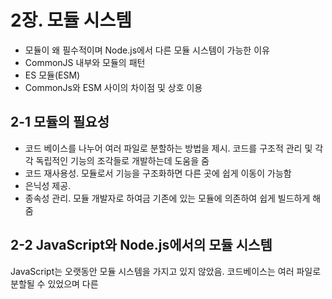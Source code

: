 # 2장. 모듈 시스템

- 모듈이 왜 필수적이며 Node.js에서 다른 모듈 시스템이 가능한 이유
- CommonJS 내부와 모듈의 패턴
- ES 모듈(ESM)
- CommonJs와 ESM 사이의 차이점 및 상호 이용

## 2-1 모듈의 필요성

 - 코드 베이스를 나누어 여러 파일로 분할하는 방법을 제시. 코드를 구조적 관리 및 각각 독립적인 기능의 조각들로 개발하는데 도움을 줌
 - 코드 재사용성. 모듈로서 기능을 구조화하면 다른 곳에 쉽게 이동이 가능함
 - 은닉성 제공. 
 - 종속성 관리. 모듈 개발자로 하여금 기존에 있는 모듈에 의존하여 쉽게 빌드하게 해줌

## 2-2 JavaScript와 Node.js에서의 모듈 시스템
JavaScript는 오랫동안 모듈 시스템을 가지고 있지 않았음. 코드베이스는 여러 파일로 분할될 수 있었으며 다른 <script> 태그를 사용하여 임포트 될 수 있었음. 그러나 jQuery, Angular와 같은 프레임워크가 생태계를 점유해 나가며 JavaScript에 효율적으로 사용될 모듈 시스템이 정의 되기 시작함. 성공적인 것음 AMD(Asynchronous Module Definition)이고 RequireJS에 의해 대중화 되었으며 UMD(Universal Module Definition)이 나오게됨. 

Node가 처음 만들어 져을때 JavaScript를 위한 서버 런타임으로 구성됨. 따라서 모듈 관리에 있어 다른 방법을 도입할 수 있는 기회가 있었는데 이때 도입된 방법이 <script>와 URL을 통한 리소스 접근에 의존하지 않고 로컬 JavaScript 파일들에만 의존하는 것이였음. 이 모듈 시스템을 도입하기 위해 Node는 브라우저 환경이 아닌 곳에서 JavaScript 모듈 시스템을 제공할 수 있도록 고안된 CommonJS의 명세를 구현함. 이때부터 CommonJS는 Node의 주된 모듈 시스템이 됨.

2015년 ESMAScript6발표와 함께 표준 모듈 시스템에 대한 공식적인 제안이 나옴. 이때 모듈 관리에 대한 브라우저와 서버 차이점을 연결하고자 노력함. 지금 현재는 ESM이 CommonJS를 대체하여 JavaScript 모듈을 관리하는 실질적인 방법으로 되어가고 있으나 아직은 대부분의 프로젝트에서 CommonJS를 절대적으로 의존함.

## 2-3 모듈 시스템과 패턴

모듈은 은닉성을 강화 시켜주는 주된 장치임.

### 2-3-1 노출식 모듈 패턴

JavaScript의 문제점 중 하나는 네임 스페이스가 없어 모든 스크립트가 전역 범위로 실행됨. 예를 들어 A 라이브러리가 utils 전역 변수를 선언하고 사용하였고 B 라이브러리 또한 utils 전역변수를 덮어쓰거나 대체해 사용한다면 예측 불가능한 상황에 놓임. 이런 문제를 해결하기윈하 보편적인 기범임

```javascript
const myModule = (() => {
    const privateFoo = () => {}
    const privateBar = []
    
    const exported = {
        publicFoo: () => {},
        publicBar: () => {}
    }
    
    return exported
})()

console.log(myModule)
console.log(myModule.privateFoo, myModule.privateBar)
```

이 패턴은 자기 호출 함수를 사용함. 즉시 실행 팜수 표현이라 불리며 private 범위를 만들고 공개될 부분만 내보냄. 이 패턴은 비공개 정보의 은닉을 유지하고 공개될 API를 내보내기 위해 이러한 특성을 핵심적으로 잘 활요함. 이 패턴을 기반으로 CommonJS 모듈 시스템이 만들어짐

## 2-4 CommonJS 모듈

Node의 첫번째 내장 모듈 시스템이며 두 가지 주요 개념을 지님

- require는 로컬 파일 시스템으로부터 모듈을 임포트하게 해줌

- export와 module.exports는 특별한 변수로서 현재 모듈에서 공개될 기능들을 내보내기 위해 사용됨

### 2-4-1 직접 만드는 모듈 로더

CommonJS에서의 require 함수

```javascript
const require = (moduleName) => {
    const id = require.resolve(moduleName); // 모듈 이름을 입력으로 받아 id라 불리는 모듈의 전체 경로를 알아내는 것.
    
    if (require.cache[id]) { // 모듈이 이미 로드된 경우 캐시된 모듈을 사용 
        return require.cache[id].exports;
    }
    
    const module = {  // exports는 module.exports의 초기값에 대한 참조 
        exports: {}, 
        id 
    };
    
    require.cache[id] = module; // module 객체가 캐시화됨
    
    // 모듈 로드
    loadModule(id, module, require);
    
    return module.exports;
};

require.cache = {};
require.resolve = (moduleName) => {
    // 모듈이름으로 id라 불리는 모듈의 전체경로를 찾아서 반환
};
```

### 2-4-2 module.exports와 exports

exports는 module.exports의 초기 값에 대한 참조일 뿐

아래와 같이 사용할 경우 exports객체에 새로운 함수 추가됨

```javascript
exports.hello = () => {
    console.log('Hello')
}
```

아래와 같이 사용시 module.exports의 내용을 변경하지 않기에 아무런 효과 X

```javascript
exports = () => {
    console.log('Hello')
}
```
함수, 인스턴스 또는 문자열과 같은 객체 리터럴 이외의 것을 보내려면 아래와 같이 다시 할당해야함

```javascript
module.exports = () => {
    console.log('Hello')
}
```

### 2-4-3 resolve 함수

종속성 지옥이라는 것은 프로그램의 종속성이 서로 공통된 라이브러리에 의존하지만 호환되지 않은 서로 다른 버전을 필요로 하는 상황을 나타냄. 이런 문제를 해결하기 위해 resolve 알고리즘을 구성함.

resolve 함수는 모듈의 이름을 입력으로 모듈 전체 경로를 반환함. 이 경로는 코드를 로드하고 모듈을 고유하게 식별하는 사용됨. resolve 알고리즘은 다음 세가지로 나눠짐 

- 파일 모듈: moduleName이 /로 시작하면 모듈에 대한 절대 경로라 간주되어 그대로 반환됨. ./로 시작하면 상대 경로라 간주되며 요청한 모듈로부터 시작되어 계산됨
- 코어 모듈: / 또는 ./로 시작하지 않으면 코어 Node.js 모듈 내에서 검색 시도함
- 패키지 모듈: 코어 모듈이 없을 경우 요청 모듈의 경로에서 시작하여 디렉토리 구조를 탐색하여 node_modules 디렉토리에서 일치하는 모듈을 계속 찾음. 알고리즘은 파일 시스템 root에 도착할 때 까지 찾음.

![2-1](./image/nodejsdesignpattern/2장/2-1.png)

위와 같은 구조에서 상세 설명
- /myApp/foo.js에서 require('depA') 호출 시 /myApp/node_modules/depA/index.js가 로드됨
- /myApp/node_modules/depB/bar.js에서 require('depA') 호출시 /myApp/node_modules/depB/node_modules/depA/index.js가 로드됨.
- /myApp/node_modules/depC/foobar.js require('depA') 호출시 /myApp/node_modules/depC/node_modules/depA/index.js가 로드됨.

### 2-4-4 순환 종속성

![2-2](./image/nodejsdesignpattern/2장/2-2.jpg)

위와 같이 서로 참조하는 형태를 이룰 때 CommonJs가 어떻게 동작하는지 알아 보겠습니다.

- 모듈 a.js
```javascript
exports.loaded = false
const b = require('./b')
module.exports = {
    b,
    loaded: true // 이전 export문을 오버라이드
}
```
- 모듈 b.js
```javascript
exports.loaded = false
const a = require('./a')
module.exports = {
    a,
    loaded: true
}
```

- main.js
```javascript
const a = require('./a')
const b = require('./b')
console.log('a ->', JSON.stringify(a, null, 2))
console.log('b ->', JSON.stringify(b, null, 2))
```

- 결과
```javascript
a -> {
    "b": {
        "a": {
            "loaded": false
        },
        "loaded": true
    },
    "loaded": true
}

b -> {
    "a": {
        "loaded": false
    },
    "loaded": true
}
```

- 결과 설명
 1. main.js에서 처리가 시작되고 즉각적으로 require로 a.js를 불러옴
 1. 모듈 a.js는 처음으로 내보내지는 값인 loaded를 false로 설정
 1. 이 시점에서 모듈 a.js는 모듈 b.js를 require로 불러옴
 1. a.js에서와 같이 b.js에서 내보내지는 값인 loaded를 false로 설정
 1. b.js는 require로 a.js를 불러옴(순환 시점)
 1. a.js는 이미 처리되었기에 이때 내보내지는 값은 즉시 모듈 b.js의 범위로 복사됨
 1. 모듈 b.js는 마지막으로 loaed 값을 true 로 바꿈
 1. b.js는 완전이 종료가 되고 제어는 a.js로 반환됨. 현재 모듈 b.js의 상태 값을 복사하여 a.js의 범위를 가짐
 1. a.js의 마지막 단계는 loaded 값을 true로 바꿈
 1. 모듈 a.js는 현재 완전히 실행되었고 제어는 main.js로 반환됨. main.js는 현재 모듈 a.js의 상태를 복사하여 내부 범위를 가짐
 1. main.js는 require로 b.js를 불러오고 즉각 **캐시**된 것을 로드
 1. 현재 모듈 b.js의 상태가 모듈 main.js로 복사됨.

## 2-5 ESM: ECMAScript 모듈

- CommonJS나 AMD 같은 기존 모듈 시스템의 좋은 방안을 유지하기 위해 노력함

- 순환 종속성에 대한 지원과 비동기적으로 모듈을 로드할 수 있는 방법 제공

  

> ESM과 CommonJS의 차이점

ESM 모듈은 static이라는 점. 즉 임포트의 경우 동적으로 생성 불가능하며 상수 문자열만 허용됨

### 2-5-1 Node.js에서 ESM의 사용

- 모듈 파일의 확장자를 .mjs로 수정
- 모듈과 가장 근접한 package.json의 "type"필드에 "module"을 기재함

### 2-5-2 모듈 식별자

import 구문에서 적재하고 싶은 모듈의 경로를 명시할 때 쓰이는 값

- 상대적 식별자: ./logger.js 또는 ../logger.js와 같이 임포트하는 파일의 경로에 상대적 경로가 사용됨

- 절대 식별자: file:///opt/nodejs/config.js와 같이 직접적이고 명확하게 완전한 경로가 사용됨

- 노출 식별자: fastify 또는 https와 같이 node_modules 폴더에서 사용 가능하고 패키지 매니지를 통해 설치된 모듈 또는 node.js 코어 모듈

- 심층 임포트 식별자: fastify/lib/logger.js와 같이 node_modules에 있는 패키지의 경로

### 2-5-3 비동기 임포트

 여러 상황에 정적 임포트가 아닌 동적 임포트가 필요함. 예를 들어 운영 체제에 따른 모듈 임포트 또는 언어에 따른 특정 번역 모듈 등과 같은 상황에서.

```javascript
const SUPPORTED_LANGUAGES = ['el', 'en', 'es', 'it', 'pl']
const selectedLanguage = process.argv[2]

if(!SUPPORTED_LANGUAGES.includes(selectedLanguage)) {
    process.exit(1)
}

const translationModule = `./strings-${selectedLanguage}` // 선택된 언어를 사용하여 임포트 하고자하는 모듈의 이름을 동적으로 생성
import(translationModule) // 동적 임포트를 위해 import() 연산자 사용
	.then((strings) => { // 동적 임포트의 경우 비동기적으로 수행되기에 then에서 받아서 처리
    console.log(strings)
})
```

### 2-5-4 모듈 적재 이해하기

ESM의 동작을 이해하기 위해서는 JavaScript 코드가 어떻게 파싱되는지 알아봐야함

이중 로딩 단계, 읽기 전용 라이브 바인딩과 순황 종속성 위주로 설명할 것임.

#### 로딩 단계

인터프리터는 실행되어야할 코드의 순서와 함께 모듈 간에 어떤 종속성을 지니는지 이해하기 위해 종속성 그래프를 아래 3단계 과정을 통해 그림

1. 생성: 모든 import 구문을 찾고 재귀적으로 각 파일로부터 모든 모듈의 내용을 적재

2. 인스턴스화: 익스포스된 모든 개체들에 대해 명명된 참조를 메모리에 유지함. 또한 종속성 관계(linking)를 추적하며 어떠한 javaScript 코드가 실행되지 않음

3. 평가: 코드 실행하여 이전 인스턴스화 된 모든 개체가 실제 값을 얻을 수 있도록 함

> CommonJS와 차이점: CommonJS 종속성 그래프가 탐색되기 전 모든 파일을 실행 But ESM의 경우 2단계와 3단계가 완전 분리 되어 종속성 그래프가 완전해 진 다음 코드를 실행함

#### 읽기 전용 라이브 바인딩

임포트된 모듈이 익스포트 된 값에 대해 읽기 전용 라이브 바인딩 된다는 개념

아래의 예시

```javascript
//couter.js
export let count = 0
export function increment(){
    count++
}
```

```javascript
// main.js
import {count, increment} from `./counter.js`
console.log(count) // 0출력
increment()
console.log(count) // 1출력
count++ // 에러
```

위의 예시를 모다 싶이 스코프내에 개체가 임포트되었을때, 사용자 코드의 직접적인 제어 밖에 있는 바인딩 값은 그것이 원래 존재하던 모듈에서 바뀌지 않는 한, 원래의 값에 대한 바인딩이 변경 불가 하다는 것임

#### 순환 종속성 분석

- 모듈 a.js

```javascript
import * as bModule from `./b.js`
export let loaded = false
export const b = bModule
loaded = true
```

- 모듈 b.js

```javascript
import * as aModule from `./a.js`
export let loaded = false
export const a = bModule
loaded = true
```

- main.js

```javascript
import * as a from './a.js'
import * as b from './b.js'
console.log('a ->', a)
console.log('b ->', b)
```

- 결과

```javascript
a -> <ref * 1> [Module] {
    b: [Module] { a: [Circular * 1], loaded: true },
    loaed: true
}

b -> <ref * 1> [Module] {
    a: [Module] { b: [Circular * 1], loaded: true },
    loaed: true
}
```

- 결과 해석

1단계: 파싱

1. main.js에서 처음 발견된 import문이 a.js로 곧장 향함
2. a.js에서 b.js로 향하는 import 문을 발견
3. b.js에서 a.js로 다시 향하는 import문이 있음. 하지만 a.js는 이미 방분했기 때문에 그 경로로 다시 탐색되지 않음
3. 이 시점에서는 b.js가 다른 import 문을 가지고 있지 않기 때문에 탐색이 a.js로 되 돌아감. 그리고 a.js에서 다른 import 문을 가지고 있지 않기에 main.js로 돌아감.  그 때 b.js의 임포트 지점을 발견하지만 이미 탐색되었기에 해당 경로는 무시함

2단계: 인스턴스화

1. 인터프리터는 b.js에서 시작하며 모듈이 loaded와 a를 익스포트하는 것을 포착함
2. 인터프리터는 loaded와 b를 익스포트하는 a.js로 이동함
3. 마지막으로 main.js로 이동하며, 더 이상의 기능에 대한 익스포트가 없음
4. 마지막 단계에서 익스포트 맵은 익스포트된 이름의 추적만을 유지함. 연관된 값은 현재로는 인스턴스화 되지 않은 것으로 간주됨
5. 모듈 b.js는 aModule라는 이름으로 a.js에서의 익스포트를 연결함
6. 모듈 a.js는 bModule라는 이름으로 b.js에서의 익스포트를 연결함
7. 마지막으로 main.js는 b라는 이름으로 b.js에서의 모든 익스포트를 임포트함. 비슷하게 a라는 이름으로 a.js에서의 모든 익스포트를 임포트함

3단계: 평가

1. b.js 부서 수행되며, 첫번째 라인은 모듈에서 익스포트되는 loaded 값이 false로 평가됨

2. 마찬가지로 익스포트되는 속성 a가 평가됨. 이번에는 export 맵의 모듈 a.js를 나타내는 모듈 객체에 대한 참조로 평가됨

3. loaded 속성의 값이 true로 바뀜. 이 시점에 모듈 b.js의 익스 포트 상태가 완전히 평가됨

4. 이제 a.js로 수행이 이동되고, 다시 loaded를 false로 설정하는것으로 시작함

5. 이 때, export b가 익스포트 맵에서 모듈 b.js에 대한 참조로 평가됨

6. 마지막으로 loaded 속성은 true로 바뀜. 이제 모듈 a.js에서도 완전히 평가된 모든 익스포트를 갖게 됨

   